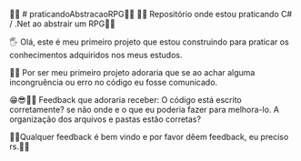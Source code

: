 👨‍🎓 # praticandoAbstracaoRPG👨‍🎓
👨‍🎓 Repositório onde estou praticando C# / .Net ao abstrair um RPG👨‍🎓

🖐 Olá, este é meu primeiro projeto que estou construindo para praticar os conhecimentos
adquiridos nos meus estudos.

🥺🙇 Por ser meu primeiro projeto adoraria que se ao achar alguma incongruência 
ou erro no código eu fosse comunicado.

😁😎🥺🧡 Feedback que adoraria receber:
O código está escrito corretamente? se não onde e o que eu poderia fazer para melhora-lo.
A organização dos arquivos e pastas estão corretas?

🧡🧡Qualquer feedback é bem vindo e por favor dêem feedback, eu preciso rs.🧡🧡

